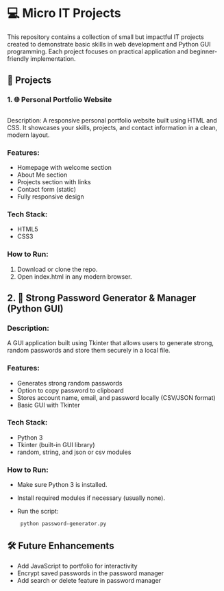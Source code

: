 # 💻 Micro IT Projects 

This repository contains a collection of small but impactful IT projects created to demonstrate basic skills in web development and Python GUI programming. Each project focuses on practical application and beginner-friendly implementation.

## 📁 Projects
### 1. 🌐 Personal Portfolio Website
## 
Description:
A responsive personal portfolio website built using HTML and CSS. It showcases your skills, projects, and contact information in a clean, modern layout.

### Features:

- Homepage with welcome section
- About Me section
- Projects section with links
- Contact form (static)
- Fully responsive design

### Tech Stack:

- HTML5
- CSS3

### How to Run:

1. Download or clone the repo.
2. Open index.html in any modern browser.


## 
## 2. 🔐 Strong Password Generator & Manager (Python GUI)

### Description:
A GUI application built using Tkinter that allows users to generate strong, random passwords and store them securely in a local file.

### Features:

- Generates strong random passwords
- Option to copy password to clipboard
- Stores account name, email, and password locally (CSV/JSON format)
- Basic GUI with Tkinter

### Tech Stack:

- Python 3
- Tkinter (built-in GUI library)
- random, string, and json or csv modules

### How to Run:

- Make sure Python 3 is installed.
- Install required modules if necessary (usually none).
- Run the script:

   ```bash
    python password-generator.py

## 🛠 Future Enhancements
- Add JavaScript to portfolio for interactivity
- Encrypt saved passwords in the password manager
- Add search or delete feature in password manager


